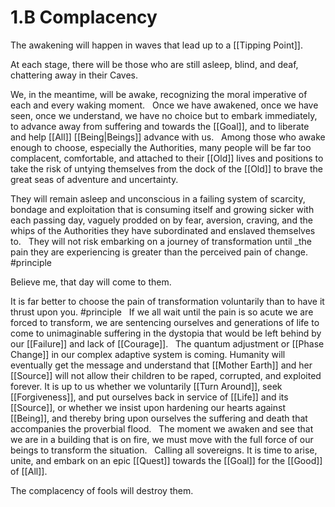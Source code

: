 # 1.B Complacency

The awakening will happen in waves that lead up to a [[Tipping Point]].

At each stage, there will be those who are still asleep, blind, and deaf, chattering away in their Caves. 

We, in the meantime, will be awake, recognizing the moral imperative of each and every waking moment. 
 
Once we have awakened, once we have seen, once we understand, we have no choice but to embark immediately, to advance away from suffering and towards the [[Goal]], and to liberate and help [[All]] [[Being|Beings]] advance with us.
 
Among those who awake enough to choose, especially the Authorities, many people will be far too complacent, comfortable, and attached to their [[Old]] lives and positions to take the risk of untying themselves from the dock of the [[Old]] to brave the great seas of adventure and uncertainty. 

They will remain asleep and unconscious in a failing system of scarcity, bondage and exploitation that is consuming itself and growing sicker with each passing day, vaguely prodded on by fear, aversion, craving, and the whips of the Authorities they have subordinated and enslaved themselves to. 
 
They will not risk embarking on a journey of transformation until _the pain they are experiencing is greater than the perceived pain of change. #principle 

Believe me, that day will come to them. 

It is far better to choose the pain of transformation voluntarily than to have it thrust upon you. #principle 
 
If we all wait until the pain is so acute we are forced to transform, we are sentencing ourselves and generations of life to come to unimaginable suffering in the dystopia that would be left behind by our [[Failure]] and lack of [[Courage]].
 
The quantum adjustment or [[Phase Change]] in our complex adaptive system is coming. Humanity will eventually get the message and understand that [[Mother Earth]] and her [[Source]] will not allow their children to be raped, corrupted, and exploited forever. It is up to us whether we voluntarily [[Turn Around]], seek [[Forgiveness]], and put ourselves back in service of [[Life]] and its [[Source]], or whether we insist upon hardening our hearts against [[Being]], and thereby bring upon ourselves the suffering and death that accompanies the proverbial flood. 
 
The moment we awaken and see that we are in a building that is on fire, we must move with the full force of our beings to transform the situation. 
 
Calling all sovereigns. It is time to arise, unite, and embark on an epic [[Quest]] towards the [[Goal]] for the [[Good]] of [[All]].  

The complacency of fools will destroy them. 